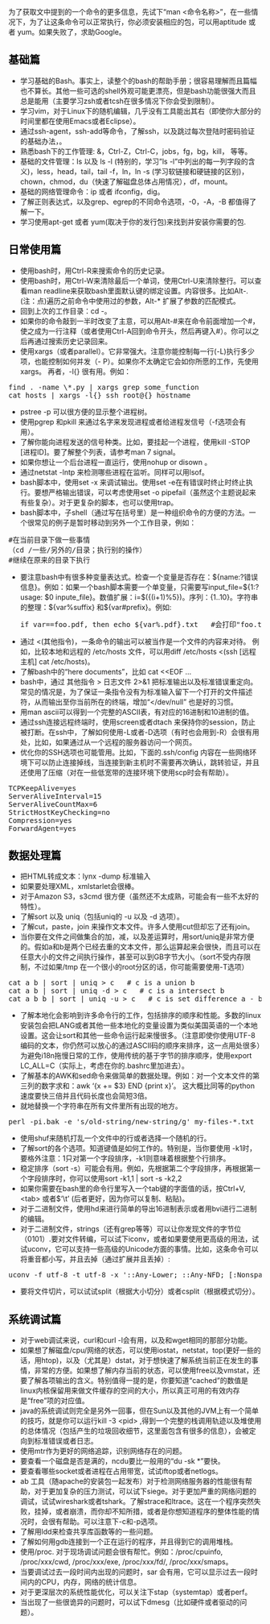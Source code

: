 <p>为了获取文中提到的一个命令的更多信息，先试下“man &lt;命令名称&gt;”，在一些情况下，为了让这条命令可以正常执行，你必须安装相应的包，可以用aptitude 或者 yum。如果失败了，求助Google。</p>
<h2><span style="color: #000000;">基础篇</span></h2>
<ul>
<li>学习基础的Bash。事实上，读整个的bash的帮助手册；很容易理解而且篇幅也不算长。其他一些可选的shell外观可能更漂亮，但是bash功能很强大而且总是能用（主要学习zsh或者tcsh在很多情况下你会受到限制）。</li>
<li>学习vim，对于Linux下的随机编辑，几乎没有工具能出其右（即使你大部分的时间里都在使用Emacs或者Eclipse）。</li>
<li>通过ssh-agent，ssh-add等命令，了解ssh，以及跳过每次登陆时密码验证的基础办法，。</li>
<li>熟悉bash下的工作管理: &amp;，Ctrl-Z，Ctrl-C，jobs，fg，bg，kill， 等等。</li>
<li>基础的文件管理：ls 以及 ls -l (特别的，学习&#8221;ls -l&#8221;中列出的每一列字段的含义)，less，head，tail，tail -f，ln，ln -s (学习软链接和硬链接的区别)，chown，chmod，du（快速了解磁盘总体占用情况），df，mount。</li>
<li>基础的网络管理命令：ip 或者 ifconfig，dig。</li>
<li>了解正则表达式，以及grep、egrep的不同命令选项，-0，-A，-B 都值得了解一下。</li>
<li>学习使用apt-get 或者 yum(取决于你的发行包)来找到并安装你需要的包.</li>
</ul>
<h2><strong><span style="color: #000000;">日常使用篇</span></strong></h2>
<ul>
<li>使用bash时，用Ctrl-R来搜索命令的历史记录。</li>
<li>使用bash时，用Ctrl-W来清除最后一个单词，使用Ctrl-U来清除整行。可以查看man readline来获取bash里面默认键的绑定设置。内容很多。比如Alt-.(注：点)遍历之前命令中使用过的参数，Alt-* 扩展了参数的匹配模式。</li>
<li>回到上次的工作目录：cd -。</li>
<li>如果你的命令敲到一半时改变了主意，可以用Alt-#来在命令前面增加一个#，使之成为一行注释（或者使用Ctrl-A回到命令开头，然后再键入#）。你可以之后再通过搜索历史记录回来。</li>
<li>使用xargs（或者parallel）。它非常强大。注意你能控制每一行(-L)执行多少项，也能控制如何并发（- P）。如果你不太确定它会如你所愿的工作，先使用xargs。 再者，-l{} 很有用。例如：</li>
</ul>
<pre class="brush: shell; gutter: true">find . -name \*.py | xargs grep some_function
cat hosts | xargs -l{} ssh root@{} hostname</pre>
<ul>
<li>pstree -p 可以很方便的显示整个进程树。</li>
<li>使用pgrep 和pkill 来通过名字来发现进程或者给进程发信号（-f选项会有用）。</li>
<li>了解你能向进程发送的信号种类。比如，要挂起一个进程，使用kill -STOP [进程ID]。要了解整个列表，请参考man 7 signal。</li>
<li>如果你想让一个后台进程一直运行，使用nohup or disown 。</li>
<li>通过netstat -lntp 来检测哪些进程在监听。同样可以用lsof。</li>
<li>bash脚本中，使用set -x 来调试输出。使用set -e在有错误时终止时终止执行。要想严格输出错误，可以考虑使用set -o pipefail（虽然这个主题说起来有些复杂）。对于更复杂的脚本，也可以使用trap。</li>
<li>bash脚本中，子shell（通过写在括号里）是一种组织命令的方便的方法。一个很常见的例子是暂时移动到另外一个工作目录，例如：</li>
</ul>
<pre class="brush: shell; gutter: true">#在当前目录下做一些事情
（cd /一些/另外的/目录；执行别的操作）
#继续在原来的目录下执行</pre>
<ul>
<li>要注意bash中有很多种变量表达式。检查一个变量是否存在：${name:?错误信息}。例如：如果一个bash脚本需要一个单变量，只需要写input_file=${1:?usage: $0 inpute_file}。数值扩展：i=$({(i+1)%5})。序列：{1..10}。字符串的整理：${var%suffix} 和${var#prefix}。例如:
<pre class="brush: shell; gutter: true">if var==foo.pdf, then echo ${var%.pdf}.txt   #会打印&quot;foo.txt&quot;。</pre>
</li>
<li>通过 &lt;(其他指令)，一条命令的输出可以被当作是一个文件的内容来对待。 例如，比较本地和远程的 /etc/hosts 文件，可以用diff /etc/hosts &lt;(ssh [远程主机] cat /etc/hosts)。</li>
<li>了解bash中的“here documents”，比如 cat &lt;&lt;EOF &#8230;</li>
<li>bash中，通过 其他指令 &gt; 日志文件 2&gt;&amp;1  把标准输出以及标准错误重定向。常见的情况是，为了保证一条指令没有为标准输入留下一个打开的文件描述符，从而输出至你当前所在的终端，增加“&lt;/dev/null” 也是好的习惯。</li>
<li>用man ascii可以得到一个完整的ASCII表，有对应的16进制和10进制的值。</li>
<li>通过ssh连接远程终端时，使用screen或者dtach 来保持你的session，防止被打断。在ssh中，了解如何使用-L或者-D选项（有时也会用到-R）会很有用处，比如，如果通过从一个远程的服务器访问一个网页。</li>
<li>优化你的SSH选项也可能管用。比如，下面的.ssh/config 内容在一些网络环境下可以防止连接掉线，当连接到新主机时不需要再次确认，跳转验证，并且还使用了压缩（对在一些低宽带的连接环境下使用scp时会有帮助）。</li>
</ul>
<div>
<pre class="brush: shell; gutter: true">TCPKeepAlive=yes
ServerAliveInterval=15
ServerAliveCountMax=6
StrictHostKeyChecking=no
Compression=yes
ForwardAgent=yes</pre>
<h2><span style="color: #000000;">数据处理篇</span></h2>
<ul>
<li>把HTML转成文本：lynx -dump 标准输入</li>
<li>如果要处理XML，xmlstarlet会很棒。</li>
<li>对于Amazon S3，s3cmd 很方便（虽然还不太成熟，可能会有一些不太好的特性）。</li>
<li>了解sort 以及 uniq（包括uniq的 -u 以及 -d 选项）。</li>
<li>了解cut，paste，join 来操作文本文件。许多人使用cut但却忘了还有join。</li>
<li>当你要在文件之间做集合的加，减，以及差运算时，用sort/uniq是非常方便的。假如a和b是两个已经去重的文本文件，那么运算起来会很快，而且可以在任意大小的文件之间执行操作，甚至可以到GB字节大小。（sort不受内存限制，不过如果/tmp 在一个很小的root分区的话，你可能需要使用-T选项）</li>
</ul>
<pre class="brush: shell; gutter: true">cat a b | sort | uniq &gt; c   # c is a union b
cat a b | sort | uniq -d &gt; c   # c is a intersect b
cat a b b | sort | uniq -u &gt; c   # c is set difference a - b</pre>
<ul>
<li>了解本地化会影响到许多命令行的工作，包括排序的顺序和性能。多数的linux安装包会把LANG或者其他一些本地化的变量设置为类似美国英语的一个本地设置。这会让sort和其他一些命令运行起来慢很多。（注意即使你使用UTF-8编码的文本，你仍然可以放心的通过ASCII码的顺序来排序，这一点用处很多）为避免i18n拖慢日常的工作，使用传统的基于字节的排序顺序，使用export LC_ALL=C（实际上，考虑在你的.bashrc里加进去）。</li>
<li>了解基本的AWK和sed命令来做简单的数据处理。例如：对一个文本文件的第三列的数字求和：awk &#8216;{x += $3} END {print x}&#8217;。 这大概比同等的python速度要快三倍并且代码长度也会简短3倍。</li>
<li>就地替换一个字符串在所有文件里所有出现的地方。</li>
</ul>
</div>
<div>
<pre class="brush: shell; gutter: true">perl -pi.bak -e &#039;s/old-string/new-string/g&#039; my-files-*.txt</pre>
<ul>
<li>使用shuf来随机打乱一个文件中的行或者选择一个随机的行。</li>
<li>了解sort的各个选项。知道键值是如何工作的。特别是，当你要使用 -k1时，要格外注意：1只对第一个字段排序，-k1则意味着根据整个行排序。</li>
<li>稳定排序（sort  -s）可能会有用。例如，先根据第二个字段排序，再根据第一个字段排序时，你可以使用sort -k1,1 | sort -s -k2,2</li>
<li>如果你需要在bash里的命令行里写入一个tab键的字面值的话，按Ctrl+V, &lt;tab&gt; 或者$‘\t’ (后者更好，因为你可以复制、粘贴)。</li>
<li>对于二进制文件，使用hd来进行简单的导出16进制表示或者用bvi进行二进制的编辑。</li>
<li>对于二进制文件，strings（还有grep等等）可以让你发现文件的字节位（0101）.要对文件转编，可以试下iconv，或者如果要使用更高级的用法，试试uconv，它可以支持一些高级的Unicode方面的事情。比如，这条命令可以将重音都小写，并且去掉（通过扩展并且丢掉）:</li>
</ul>
</div>
<div>
<pre class="brush: shell; gutter: true">uconv -f utf-8 -t utf-8 -x &#039;::Any-Lower; ::Any-NFD; [:Nonspacing Mark:] &gt;; ::Any-NFC; &#039; &lt; input.txt &gt; output.txt</pre>
<ul>
<li>要将文件切片，可以试试split（根据大小切分）或者csplit（根据模式切分）。</li>
</ul>
<h2><span style="color: #000000;">系统调试篇</span></h2>
</div>
<div>
<ul>
<li>对于web调试来说，curl和curl -l会有用，以及和wget相同的那部分功能。</li>
<li>如果想了解磁盘/cpu/网络的状态，可以使用iostat，netstat，top(更好一些的话，用htop)，以及（尤其是）dstat，对于想快速了解系统当前正在发生的事情，非常的方便。如果想了解内存当前的状态，可以使用free以及vmstat，还要了解各项输出的含义。特别值得一提的是，你要知道“cached”的数值是linux内核保留用来做文件缓存的空间的大小，所以真正可用的有效内存是“free”项的对应值。</li>
<li>java的系统调试则完全是另外一回事，但在Sun以及其他的JVM上有一个简单的技巧，就是你可以运行kill -3 &lt;pid&gt; ,得到一个完整的栈调用轨迹以及堆使用的总体情况（包括产生的垃圾回收细节，这里面包含有很多的信息），会被定向到标准错误或者日志。</li>
<li>使用mtr作为更好的网络追踪，识别网络存在的问题。</li>
<li>要查看一个磁盘是否是满的，ncdu要比一般用的“du -sk *”要快。</li>
<li>要查看哪些socket或者进程在占用带宽，试试iftop或者netlogs。</li>
<li>ab 工具（随apache的安装包一起发布）对于检测网络服务器的性能很有帮助，对于更加复杂的压力测试，可以试下siege。对于更加严重的网络问题的调试，试试wireshark或者tshark。了解strace和ltrace。这在一个程序突然失败，挂掉，或者崩溃，而你却不知所措，或者是你想知道程序的整体性能的情况时，会很有帮助。可以注意下-c和-p选项。</li>
<li>了解用ldd来检查共享库函数等的一些问题。</li>
<li>了解如何用gdb连接到一个正在运行的程序，并且得到它的调用堆栈。</li>
<li>使用/proc. 对于现场调试问题会很有帮忙。例如：/proc/cpuinfo, /proc/xxx/cwd, /proc/xxx/exe, /proc/xxx/fd/, /proc/xxx/smaps。</li>
<li>当要调试过去一段时间内出现的问题时，sar 会有用，它可以显示过去一段时间内的CPU，内存，网络的统计信息。</li>
<li>对于更深层次的系统性能优化，可以关注下stap（systemtap）或者perf。</li>
<li>当出现了一些很诡异的问题时，可以试下dmesg（比如硬件或者驱动的问题）。</li>
</ul>